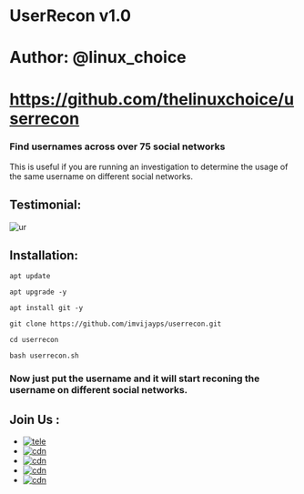 # UserRecon v1.0
# Author: @linux_choice
# https://github.com/thelinuxchoice/userrecon

### Find usernames across over 75 social networks
This is useful if you are running an investigation to determine the usage of the same username on different social networks.

## Testimonial:
![ur](https://telegra.ph/file/92ebf5db6cbbd66f769c4.jpg)

## Installation:
```
apt update
```
```
apt upgrade -y
```
```
apt install git -y
```
```
git clone https://github.com/imvijayps/userrecon.git
```
```
cd userrecon
```
```
bash userrecon.sh
```

### Now just put the username and it will start reconing the username on different social networks.

## Join Us :

- [![tele](https://img.shields.io/badge/Telegram-Join%20Telegram%20Group-blue.svg?logo=telegram)](https://telegram.me/HackenCodeDiscuss)
- [![cdn](https://img.shields.io/badge/LinkedIn-Connect%20on%20LinkedIn-blue.svg?logo=linkedin)](https://linkedin.com/in/imvijayps)
- [![cdn](https://img.shields.io/badge/GitHub-Follow%20on%20GitHub-inactive.svg?logo=github)](https://github.com/imvijayps)
- [![cdn](https://img.shields.io/badge/Twitter-Follow%20on%20Twitter-informational.svg?logo=twitter)](https://twitter.com/imvijayps)
- [![cdn](https://img.shields.io/badge/Instagram-Follow%20on%20Instagram-important.svg?logo=instagram)](https://instagram.com/imvijayps)
